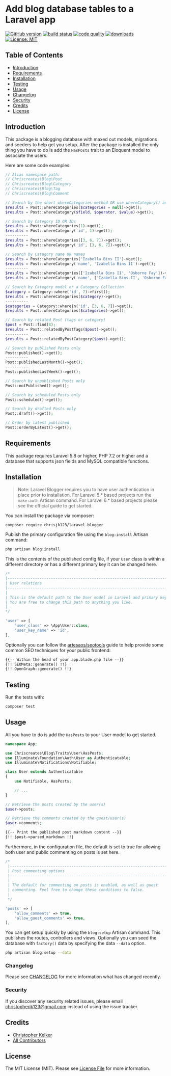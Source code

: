 # Add blog database tables to a Laravel app

[![GitHub version](https://badge.fury.io/gh/chrisjk123%2Flaravel-blogger.svg)](https://packagist.org/packages/chrisjk123/laravel-blogger)
[![build status](https://img.shields.io/travis/chrisjk123/laravel-blogger/master.svg?style=flat-square)](https://travis-ci.org/chrisjk123/laravel-blogger)
[![code quality](https://img.shields.io/scrutinizer/g/chrisjk123/laravel-blogger.svg?style=flat-square)](https://scrutinizer-ci.com/g/chrisjk123/laravel-blogger)
[![downloads](https://img.shields.io/packagist/dt/chrisjk123/laravel-blogger.svg?style=flat-square)](https://packagist.org/packages/chrisjk123/laravel-blogger)
[![License: MIT](https://img.shields.io/badge/License-MIT-brightgreen.svg)](https://opensource.org/licenses/MIT)

## Table of Contents

* [Introduction](#introduction)
* [Requirements](#requirements)
* [Installation](#installation)
* [Testing](#testing)
* [Usage](#usage)
* [Changelog](#changelog)
* [Security](#security)
* [Credits](#credits)
* [License](#license)

## Introduction

This package is a blogging database with maxed out models, migrations and seeders to help get you setup. After the package is installed the only thing you have to do is add the `HasPosts` trait to an Eloquent model to associate the users.

Here are some code examples:

```php
// Alias namespace path:
// Chriscreates\Blog\Post
// Chriscreates\Blog\Category
// Chriscreates\Blog\Tag
// Chriscreates\Blog\Comment

// Search by the short whereCategories method OR use whereCategory() and specify the field
$results = Post::whereCategories($categories = null)->get();
$results = Post::whereCategory($field, $operator, $value)->get();

// Search by Category ID OR IDs
$results = Post::whereCategories(1)->get();
$results = Post::whereCategory('id', 1)->get();
----------
$results = Post::whereCategories([3, 6, 7])->get();
$results = Post::whereCategory('id', [3, 6, 7])->get();

// Search by Category name OR names
$results = Post::whereCategories('Izabella Bins II')->get();
$results = Post::whereCategory('name', 'Izabella Bins II')->get();
----------
$results = Post::whereCategories(['Izabella Bins II', 'Osborne Fay'])->get();
$results = Post::whereCategory('name', ['Izabella Bins II', 'Osborne Fay'])->get();

// Search by Category model or a Category Collection
$category = Category::where('id', 7)->first();
$results = Post::whereCategories($category)->get();
----------
$categories = Category::whereIn('id', [3, 6, 7])->get();
$results = Post::whereCategories($categories)->get();

// Search by related Post (tags or category)
$post = Post::find(8);
$results = Post::relatedByPostTags($post)->get();
----------
$results = Post::relatedByPostCategory($post)->get();

// Search by published Posts only
Post::published()->get();
----------
Post::publishedLastMonth()->get();
----------
Post::publishedLastWeek()->get();

// Search by unpublished Posts only
Post::notPublished()->get();

// Search by scheduled Posts only
Post::scheduled()->get();

// Search by drafted Posts only
Post::draft()->get();

// Order by latest published
Post::orderByLatest()->get();
```

## Requirements

This package requires Laravel 5.8 or higher, PHP 7.2 or higher and a database that supports json fields and MySQL compatible functions.

## Installation

> Note: Laravel Blogger requires you to have user authentication in place prior to installation.
For Laravel 5.* based projects run the `make:auth` Artisan command.
For Laravel 6.* based projects please see the official guide to get started.

You can install the package via composer:

```bash
composer require chrisjk123/laravel-blogger
```

Publish the primary configuration file using the `blog:install` Artisan command:

```bash
php artisan blog:install
```

This is the contents of the published config file, if your `User` class is
within a different directory or has a different primary key it can be changed here.

```php
/*
|--------------------------------------------------------------------------
| User relations
|--------------------------------------------------------------------------
|
| This is the default path to the User model in Laravel and primary key.
| You are free to change this path to anything you like.
|
*/

'user' => [
    'user_class' => \App\User::class,
    'user_key_name' => 'id',
],
```

Optionally you can follow the [artesaos/seotools](https://github.com/artesaos/seotools#in-your-view) guide to help
provide some common SEO techniques for your public frontend:

```html
{{-- Within the head of your app.blade.php file --}}
{!! SEOMeta::generate() !!}
{!! OpenGraph::generate() !!}
```


## Testing

Run the tests with:

```bash
composer test
```

## Usage

All you have to do is add the `HasPosts` to your User model to get started.

``` php
namespace App;

use Chriscreates\Blog\Traits\User\HasPosts;
use Illuminate\Foundation\Auth\User as Authenticatable;
use Illuminate\Notifications\Notifiable;

class User extends Authenticatable
{
    use Notifiable, HasPosts;

    // ...
}

// Retrieve the posts created by the user(s)
$user->posts;

// Retrieve the comments created by the guest/user(s)
$user->comments;
```

```html
{{-- Print the published post markdown content --}}
{!! $post->parsed_markdown !!}
```

Furthermore, in the configuration file, the default is set to true for
allowing both user and public commenting on posts is set here.

```php
/*
 |--------------------------------------------------------------------------
 | Post commenting options
 |--------------------------------------------------------------------------
 |
 | The default for commenting on posts is enabled, as well as guest
 | commenting. Feel free to change these conditions to false.
 |
 */

'posts' => [
    'allow_comments' => true,
    'allow_guest_comments' => true,
],
```

You can get setup quickly by using the `blog:setup` Artisan command.
This publishes the routes, controllers and views. Optionally you can seed the
database with `factory()` data by specifying the data `--data` option.

```bash
php artisan blog:setup --data
```

### Changelog

Please see [CHANGELOG](CHANGELOG.md) for more information what has changed recently.

### Security

If you discover any security related issues, please email christopherjk123@gmail.com instead of using the issue tracker.

## Credits

- [Christopher Kelker](https://github.com/chrisjk123)
- [All Contributors](../../contributors)

## License

The MIT License (MIT). Please see [License File](LICENSE.md) for more information.

